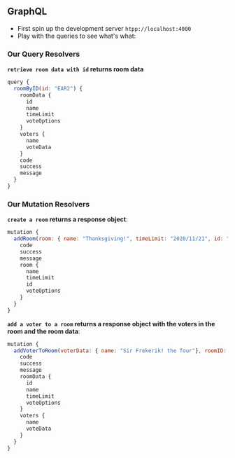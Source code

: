 ## GraphQL

- First spin up the development server `htpp://localhost:4000`
- Play with the queries to see what's what:

### Our Query Resolvers

**`retrieve room data with id` returns room data**

```javascript
query {
  roomByID(id: "EAR2") {
    roomData {
      id
      name
      timeLimit
      voteOptions
    }
    voters {
      name
      voteData
    }
    code
    success
    message
  }
}
```

### Our Mutation Resolvers

**`create a room` returns a response object**:

```javascript
mutation {
  addRoom(room: { name: "Thanksgiving!", timeLimit: "2020/11/21", id: "EAR2", voteOptions: ["apple", "pears", "plums", "table"] }){
    code
    success
    message
    room {
      name
      timeLimit
      id
      voteOptions
    }
  }
}
```

**`add a voter to a room` returns a response object with the voters in the room and the room data**:

```javascript
mutation {
  addVoterToRoom(voterData: { name: "Sir Frekerik! the four"}, roomID: "EAR2"){
    code
    success
    message
    roomData {
      id
      name
      timeLimit
      voteOptions
    }
    voters {
      name
      voteData
    }
  }
}
```
